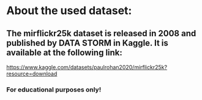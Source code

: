 # About the used dataset:
## The mirflickr25k dataset is released in 2008 and published by DATA STORM in Kaggle. It is available at the following link:
https://www.kaggle.com/datasets/paulrohan2020/mirflickr25k?resource=download
### For educational purposes only!
